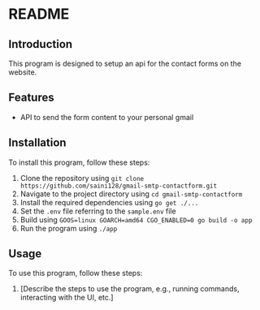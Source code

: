 # README

## Introduction

This program is designed to setup an api for the contact forms on the website.

## Features

* API to send the form content to your personal gmail

## Installation

To install this program, follow these steps:

1. Clone the repository using `git clone https://github.com/saini128/gmail-smtp-contactform.git`
2. Navigate to the project directory using `cd gmail-smtp-contactform`
3. Install the required dependencies using `go get ./...`
4. Set the `.env` file referring to the `sample.env` file
5. Build using `GOOS=linux GOARCH=amd64 CGO_ENABLED=0 go build -o app `
5. Run the program using `./app`

## Usage

To use this program, follow these steps:

1. [Describe the steps to use the program, e.g., running commands, interacting with the UI, etc.]


